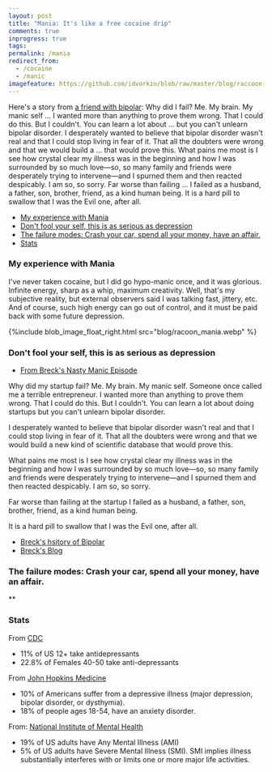 ```yaml
---
layout: post
title: "Mania: It's like a free cocaine drip"
comments: true
inprogress: true
tags:
permalink: /mania
redirect_from:
  - /cocaine
  - /manic
imagefeature: https://github.com/idvorkin/blob/raw/master/blog/raccoon-manic.webp
---
```


Here's a story from [a friend with bipolar](https://breckyunits.com/a-manic-startup.html): Why did I fail? Me. My brain. My manic self ... I wanted more than anything to prove them wrong. That I could do this. But I couldn't. You can learn a lot about ... but you can't unlearn bipolar disorder. I desperately wanted to believe that bipolar disorder wasn't real and that I could stop living in fear of it. That all the doubters were wrong and that we would build a ... that would prove this. What pains me most is I see how crystal clear my illness was in the beginning and how I was surrounded by so much love—so, so many family and friends were desperately trying to intervene—and I spurned them and then reacted despicably. I am so, so sorry. Far worse than failing ... I failed as a husband, a father, son, brother, friend, as a kind human being. It is a hard pill to swallow that I was the Evil one, after all.

<!-- prettier-ignore-start -->

<!-- vim-markdown-toc GFM -->

- [My experience with Mania](#my-experience-with-mania)
- [Don't fool your self, this is as serious as depression](#dont-fool-your-self-this-is-as-serious-as-depression)
- [The failure modes: Crash your car, spend all your money, have an affair.](#the-failure-modes-crash-your-car-spend-all-your-money-have-an-affair)
- [Stats](#stats)

<!-- vim-markdown-toc -->

### My experience with Mania

I've never taken cocaine, but I did go hypo-manic once, and it was glorious. Infinite energy, sharp as a whip, maximum creativity. Well, that's my subjective reality, but external observers said I was talking fast, jittery, etc. And of course, such high energy can go out of control, and it must be paid back with some future depression.

{%include blob_image_float_right.html src="blog/racoon_mania.webp" %}

### Don't fool your self, this is as serious as depression

- [From Breck's Nasty Manic Episode](https://breckyunits.com/a-manic-startup.html)

Why did my startup fail? Me. My brain. My manic self. Someone once called me a terrible entrepreneur. I wanted more than anything to prove them wrong. That I could do this. But I couldn't. You can learn a lot about doing startups but you can't unlearn bipolar disorder.

I desperately wanted to believe that bipolar disorder wasn't real and that I could stop living in fear of it. That all the doubters were wrong and that we would build a new kind of scientific database that would prove this.

What pains me most is I see how crystal clear my illness was in the beginning and how I was surrounded by so much love—so, so many family and friends were desperately trying to intervene—and I spurned them and then reacted despicably. I am so, so sorry.

Far worse than failing at the startup I failed as a husband, a father, son, brother, friend, as a kind human being.

It is a hard pill to swallow that I was the Evil one, after all.

- [Breck's hsitory of Bipolar](https://breckyunits.com/bipolarDisorder.html)
- [Breck's Blog](https://breckyunits.com/bipolar.html)

### The failure modes: Crash your car, spend all your money, have an affair.

\*\*

### Stats

From [CDC](https://www.cdc.gov/nchs/products/databriefs/db76.htm)

- 11% of US 12+ take antidepressants
- 22.8% of Females 40-50 take anti-depressants

From [John Hopkins Medicine](https://www.hopkinsmedicine.org/health/wellness-and-prevention/mental-health-disorder-statistics)

- 10% of Americans suffer from a depressive illness (major depression, bipolar disorder, or dysthymia).
- 18% of people ages 18-54, have an anxiety disorder.

From: [National Institute of Mental Health](https://www.nimh.nih.gov/health/statistics/mental-illness.shtml)

- 19% of US adults have Any Mental Illness (AMI)
- 5% of US adults have Severe Mental Illness (SMI). SMI implies illness substantially interferes with or limits one or more major life activities.
